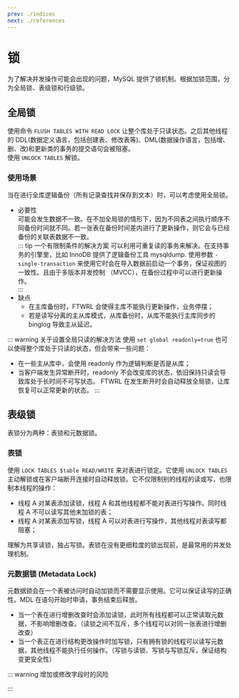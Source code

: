 ```yaml
---
prev: ./indices
next: ./references
---
```


# 锁
为了解决并发操作可能会出现的问题，MySQL 提供了锁机制。根据加锁范围，分为全局锁、表级锁和行级锁。

## 全局锁
使用命令 `FLUSH TABLES WITH READ LOCK` 让整个库处于只读状态。之后其他线程的 DDL(数据定义语言，包括创建表、修改表等)、DML(数据操作语言，包括增、删、改)和更新类的事务的提交语句会被阻塞。  
使用 `UNLOCK TABLES` 解锁。  

### 使用场景
当在进行全库逻辑备份（所有记录查找并保存到文本）时，可以考虑使用全局锁。  
+ 必要性  
  可能会发生数据不一致。在不加全局锁的情形下，因为不同表之间执行顺序不同备份时间就不同。若一张表在备份时间差内进行了更新操作，则它会与已经备份的关联表数据不一致。  
  ::: tip 一个有限制条件的解决方案
  可以利用可重复读的事务来解决。在支持事务的引擎里，比如 InnoDB 提供了逻辑备份工具 mysqldump. 使用参数 `-single-transaction` 来使用它时会在导入数据前启动一个事务，保证视图的一致性。且由于多版本并发控制 （MVCC），在备份过程中可以进行更新操作。  
  :::
+ 缺点
  + 在主库备份时，FTWRL 会使得主库不能执行更新操作，业务停摆；  
  + 若是读写分离的主从库模式，从库备份时，从库不能执行主库同步的 binglog 导致主从延迟。

::: warning 关于设置全局只读的解决方法
使用 `set global readonly=true` 也可以使得整个库处于只读的状态，但会带来一些问题：
+ 在一些主从库中，会使用 readonly 作为逻辑判断是否是从库；  
+ 当客户端发生异常断开时，readonly 不会改变库的状态，依旧保持只读会导致库处于长时间不可写状态。 FTWRL 在发生断开时会自动释放全局锁，让库恢复可以正常更新的状态。
:::

## 表级锁
表锁分为两种：表锁和元数据锁。

### 表锁
使用 `LOCK TABLES $table READ/WRITE` 来对表进行锁定。它使用 `UNLOCK TABLES` 主动解锁或在客户端断开连接时自动释放锁。它不仅限制别的线程的读或写，也限制本线程的操作：  
+ 线程 A 对某表添加读锁，线程 A 和其他线程都不能对表进行写操作。同时线程 A 不可以读写其他未加锁的表；
+ 线程 A 对某表添加写锁，线程 A 可以对表进行写操作，其他线程对表读写都阻塞；

理解为共享读锁，独占写锁。表锁在没有更细粒度的锁出现前，是最常用的并发处理机制。  

### 元数据锁 (Metadata Lock) <Badge text="MySQL 5.5+"/>
元数据锁会在一个表被访问时自动加锁而不需要显示使用。它可以保证读写的正确性。MDL 在语句开始时申请，事务结束后释放。  
+ 当一个表在进行增删改查时会添加读锁，此时所有线程都可以正常读取元数据，不影响增删改查。（读锁之间不互斥，多个线程可以对同一张表进行增删改查）
+ 当一个表正在进行结构更改操作时加写锁，只有拥有锁的线程可以读写元数据，其他线程不能执行任何操作。（写锁与读锁、写锁与写锁互斥，保证结构变更安全性）

::: warning 增加或修改字段时的风险

:::  
